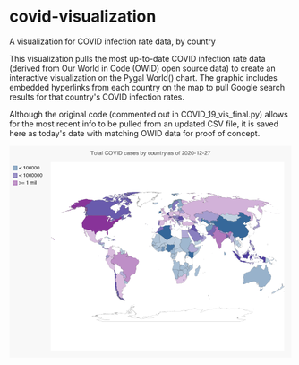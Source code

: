 # covid-visualization
A visualization for COVID infection rate data, by country

This visualization pulls the most up-to-date COVID infection rate data (derived from Our World in Code (OWID) open source data) to create an interactive visualization on the Pygal World() chart. The graphic includes embedded hyperlinks from each country on the map to pull Google search results for that country's COVID infection rates. 

Although the original code (commented out in COVID_19_vis_final.py) allows for the most recent info to be pulled from an updated CSV file, it is saved here as today's date with matching OWID data for proof of concept. 

![A png rendering of the resultant visualization](images/COVID_vis_final.png)

